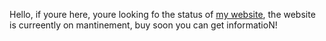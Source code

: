 Hello, if youre here, youre looking fo the status of [my website](https://asterki.github.io/webpage/), the website is curreently on mantinement, buy soon you can get informatioN!
